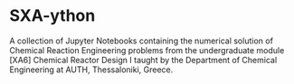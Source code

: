 # SXA-ython
A collection of Jupyter Notebooks containing the numerical solution of Chemical Reaction Engineering problems from the undergraduate module [XA6] Chemical Reactor Design I taught by the Department of Chemical Engineering at AUTH, Thessaloniki, Greece.
